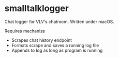 # smalltalklogger
Chat logger for VLV's chatroom. Written under macOS.

Requires mechanize

- Scrapes chat history endpoint
- Formats scrape and saves a running log file
- Appends to log as long as program is running
